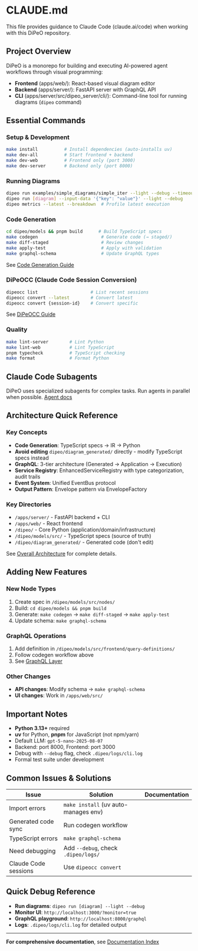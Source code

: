 # CLAUDE.md

This file provides guidance to Claude Code (claude.ai/code) when working with this DiPeO repository.

## Project Overview

DiPeO is a monorepo for building and executing AI-powered agent workflows through visual programming:
- **Frontend** (apps/web/): React-based visual diagram editor
- **Backend** (apps/server/): FastAPI server with GraphQL API
- **CLI** (apps/server/src/dipeo_server/cli/): Command-line tool for running diagrams (`dipeo` command)

## Essential Commands

### Setup & Development
```bash
make install          # Install dependencies (auto-installs uv)
make dev-all          # Start frontend + backend
make dev-web          # Frontend only (port 3000)
make dev-server       # Backend only (port 8000)
```

### Running Diagrams
```bash
dipeo run examples/simple_diagrams/simple_iter --light --debug --timeout=40 --timing
dipeo run [diagram] --input-data '{"key": "value"}' --light --debug
dipeo metrics --latest --breakdown  # Profile latest execution
```

### Code Generation
```bash
cd dipeo/models && pnpm build      # Build TypeScript specs
make codegen                        # Generate code (→ staged/)
make diff-staged                    # Review changes
make apply-test                     # Apply with validation
make graphql-schema                 # Update GraphQL types
```

See [Code Generation Guide](docs/projects/code-generation-guide.md)

### DiPeOCC (Claude Code Session Conversion)
```bash
dipeocc list                    # List recent sessions
dipeocc convert --latest        # Convert latest
dipeocc convert {session-id}    # Convert specific
```
See [DiPeOCC Guide](docs/projects/dipeocc-guide.md)

### Quality
```bash
make lint-server        # Lint Python
make lint-web           # Lint TypeScript
pnpm typecheck          # TypeScript checking
make format             # Format Python
```

## Claude Code Subagents

DiPeO uses specialized subagents for complex tasks.
Run agents in parallel when possible. [Agent docs](docs/agents/index.md)

## Architecture Quick Reference

### Key Concepts
- **Code Generation**: TypeScript specs → IR → Python
- **Avoid editing** `dipeo/diagram_generated/` directly - modify TypeScript specs instead
- **GraphQL**: 3-tier architecture (Generated → Application → Execution) 
- **Service Registry**: EnhancedServiceRegistry with type categorization, audit trails
- **Event System**: Unified EventBus protocol
- **Output Pattern**: Envelope pattern via EnvelopeFactory

### Key Directories
- `/apps/server/` - FastAPI backend + CLI
- `/apps/web/` - React frontend
- `/dipeo/` - Core Python (application/domain/infrastructure)
- `/dipeo/models/src/` - TypeScript specs (source of truth)
- `/dipeo/diagram_generated/` - Generated code (don't edit)

See [Overall Architecture](docs/architecture/overall_architecture.md) for complete details.

## Adding New Features

### New Node Types
1. Create spec in `/dipeo/models/src/nodes/`
2. Build: `cd dipeo/models && pnpm build`
3. Generate: `make codegen` → `make diff-staged` → `make apply-test`
4. Update schema: `make graphql-schema`

### GraphQL Operations
1. Add definition in `/dipeo/models/src/frontend/query-definitions/`
2. Follow codegen workflow above
3. See [GraphQL Layer](docs/architecture/graphql-layer.md)

### Other Changes
- **API changes**: Modify schema → `make graphql-schema`
- **UI changes**: Work in `/apps/web/src/`

## Important Notes

- **Python 3.13+** required
- **uv** for Python, **pnpm** for JavaScript (not npm/yarn)
- Default LLM: `gpt-5-nano-2025-08-07`
- Backend: port 8000, Frontend: port 3000
- Debug with `--debug` flag, check `.dipeo/logs/cli.log`
- Formal test suite under development

## Common Issues & Solutions

| Issue | Solution | Documentation |
|-------|----------|-------------|
| Import errors | `make install` (uv auto-manages env) | |
| Generated code sync | Run codegen workflow | |
| TypeScript errors | `make graphql-schema` | |
| Need debugging | Add `--debug`, check `.dipeo/logs/` | |
| Claude Code sessions | Use `dipeocc convert` | |

## Quick Debug Reference

- **Run diagrams**: `dipeo run [diagram] --light --debug`
- **Monitor UI**: `http://localhost:3000/?monitor=true`
- **GraphQL playground**: `http://localhost:8000/graphql`
- **Logs**: `.dipeo/logs/cli.log` for detailed output

---

**For comprehensive documentation**, see [Documentation Index](docs/index.md) 
